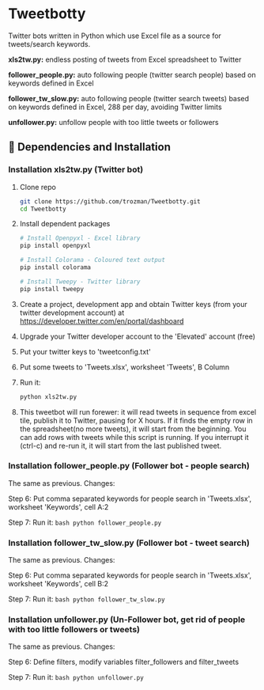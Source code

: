 # Tweetbotty
Twitter bots written in Python which use Excel file as a source for tweets/search keywords.

**xls2tw.py:** endless posting of tweets from Excel spreadsheet to Twitter

**follower_people.py:** auto following people (twitter search people) based on keywords defined in Excel

**follower_tw_slow.py:** auto following people (twitter search tweets) based on keywords defined in Excel, 288 per day, avoiding Twitter limits

**unfollower.py:** unfollow people with too little tweets or followers

## :wrench: Dependencies and Installation

### Installation xls2tw.py (Twitter bot)

1. Clone repo

    ```bash
    git clone https://github.com/trozman/Tweetbotty.git
    cd Tweetbotty
    ```
2. Install dependent packages

    ```bash
    # Install Openpyxl - Excel library
    pip install openpyxl

    # Install Colorama - Coloured text output
    pip install colorama

    # Install Tweepy - Twitter library
    pip install tweepy
    ```

3. Create a project, development app and obtain Twitter keys (from your twitter development account) at https://developer.twitter.com/en/portal/dashboard
4. Upgrade your Twitter developer account to the 'Elevated' account (free)
5. Put your twitter keys to 'tweetconfig.txt'  
6. Put some tweets to 'Tweets.xlsx', worksheet 'Tweets', B Column
7. Run it:
    ```bash
    python xls2tw.py
    ```
    
8.  This tweetbot will run forewer: it will read tweets in sequence from excel tile, 
publish it to Twitter, pausing for X hours. If it finds the empty row in the 
spreadsheet(no more tweets), it will start from the beginning. You can add rows 
with tweets while this script is running.
If you interrupt it (ctrl-c) and re-run it, it will start from the last published tweet.

### Installation follower_people.py (Follower bot - people search)

The same as previous. Changes:

Step 6: Put comma separated keywords for people search in 'Tweets.xlsx', worksheet 'Keywords', cell A:2

Step 7: Run it:
    ```bash
    python follower_people.py
    ```

### Installation follower_tw_slow.py (Follower bot - tweet search)

The same as previous. Changes:

Step 6: Put comma separated keywords for people search in 'Tweets.xlsx', worksheet 'Keywords', cell B:2

Step 7: Run it:
    ```bash
    python follower_tw_slow.py
    ```

### Installation unfollower.py (Un-Follower bot, get rid of people with too little followers or tweets)

The same as previous. Changes:

Step 6: Define filters, modify variables filter_followers and filter_tweets

Step 7: Run it:
    ```bash
    python unfollower.py
    ```
